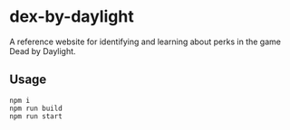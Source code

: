 # dex-by-daylight

A reference website for identifying and learning about perks in the game Dead by Daylight.

## Usage

    npm i
    npm run build
    npm run start
